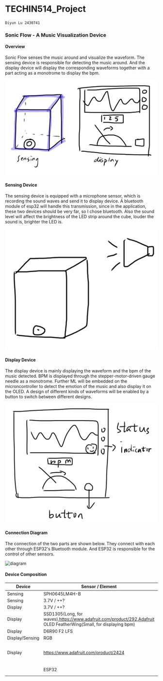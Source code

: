 # TECHIN514_Project

`Diyun Lu 2430741`

### Sonic Flow - A Music Visualization Device

#### Overview

Sonic Flow senses the music around and visualize the waveform. The sensing device is responsible for detecting the music around. And the display device will display the corresponding waveforms together with a part acting as a monotrome to display the bpm.

![IMG_2700](./images/overview.jpg) 

#### Sensing Device

The sensing device is equipped with a microphone sensor, which is recording the sound waves and send it to display device. A bluetooth module of esp32 will handle this transmission, since in the application, these two devices should be very far, so I chose bluetooth. Also the sound level will affect the brightness of the LED strip around the cube, louder the sound is, brighter the LED is.

![sensing](./images/sensing.jpg)

#### Display Device

The display device is mainly displaying the waveform and the bpm of the music detected. BPM is displayed through the stepper-motor-driven gauge needle as a monotrome. Further ML will be embedded on the microncontroller to detect the emotion of the music and also display it on the OLED. A design of different kinds of waveforms will be enabled by a button to switch between different designs.

![display](./images/display.jpg)



#### Connection Diagram

The connection of the two parts are shown below. They connect with each other through ESP32's Bluetooth module. And ESP32 is responsible for the control of other sensors.



![diagram](../TECHIN514_Project/images/diagram.png)





#### Device Composition

| Device          | Sensor / Element                                             | Functionality                     |
| --------------- | ------------------------------------------------------------ | --------------------------------- |
| Sensing         | SPH0645LM4H-B                                                | Microphone                        |
| Sensing         | 3.7V / ++?                                                   | Battery                           |
| Display         | 3.7V / ++?                                                   | Battery                           |
| Display         | SSD1305(Long, for waves),https://www.adafruit.com/product/292,Adafruit OLED FeatherWing(Small, for displaying bpm) | OLED                              |
| Display         | D6R90 F2 LFS                                                 | Button                            |
| Display/Sensing | RGB                                                          | LED                               |
| Display         | https://www.adafruit.com/product/2424                        | Stepper-motor-driven Gauge Needle |
|                 | ESP32                                                        | Bluetooth and control             |



